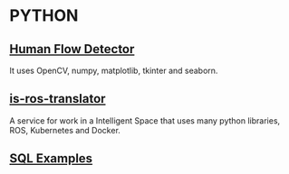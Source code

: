 # PYTHON


## [Human Flow Detector](https://github.com/viniciusbaltoe/human-flow-detector)
It uses OpenCV, numpy, matplotlib, tkinter and seaborn.

## [is-ros-translator](https://github.com/viniciusbaltoe/is-ros-translator)
A service for work in a Intelligent Space that uses many python libraries, ROS, Kubernetes and Docker.

## [SQL Examples](./SQL)

